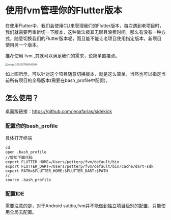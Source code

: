 # 使用fvm管理你的Flutter版本

在使用Flutter中，我们会使用CLI来管理我们的Flutter版本，每次遇到老项目时，我们就需要再重新切一下版本，这种做法极其无聊且浪费时间。那么有没有一种方式，随意切换我们的Flutter版本呢，而且能不能让老项目使用指定版本，新项目使用另一个版本。

推荐使用 fvm ,其就可以满足我们的需求，说简单直接点。

<img src="/Users/petterp/Library/Application Support/typora-user-images/image-20220211180543084.png" alt="image-20220211180543084" style="zoom:50%;" />

如上图所示，可以针对这个项目随意切换版本，就是这么简单，当然也可以指定当前所有项目的全局版本(需要在bash_profile中配置)。

## 怎么使用？

桌面版链接：https://github.com/leoafarias/sidekick



### 配置你的bash_profile

具体打开终端

```
cd
open .bash_profile
//增加下面代码
export FLUTTER_HOME=/Users/petterp/fvm/default/bin
export FLUTTER_DART=/Users/petterp/fvm/default/bin/cache/dart-sdk
export PATH=$FLUTTER_HOME:$FLUTTER_DART:$PATH
//
source .bash_profile
```

### 配置IDE

需要注意的是，对于Android sutdio,fvm并不能做到独立项目级别的配置，只能使用全局去配置。